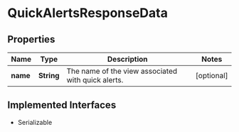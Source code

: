 

# QuickAlertsResponseData


## Properties

Name | Type | Description | Notes
------------ | ------------- | ------------- | -------------
**name** | **String** | The name of the view associated with quick alerts. |  [optional]


## Implemented Interfaces

* Serializable


